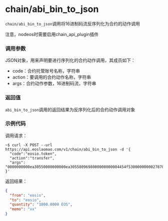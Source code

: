 # chain/abi_bin_to_json

`chain/abi_bin_to_json`调用将16进制码流反序列化为合约的动作调用

注意，nodeos时需要启用chain_api_plugin插件

### 调用参数
JSON对象，用来声明要进行序列化的合约动作调用，其成员如下：

- code：合约托管账号名称，字符串
- action：要调用的合约动作名称，字符串
- args：合约动作参数，16进制码流，字符串

### 返回值
`abi_bin_to_json`调用的返回结果为反序列化后的合约动作调用对象

### 示例代码
调用请求：
```shell
~$ curl -X POST --url https://api.eoslaomao.com/v1/chain/abi_bin_to_json -d '{
  "code":"eosio.token",
  "action":"transfer",
  "args": "0000000000ea30550000000000ea3055809698000000000004454f5300000000027878"
}'
```

返回结果：
```json
{
  "from": "eosio",
  "to": "eosio",
  "quantity": "1000.0000 EOS",
  "memo": "xx"
}
```